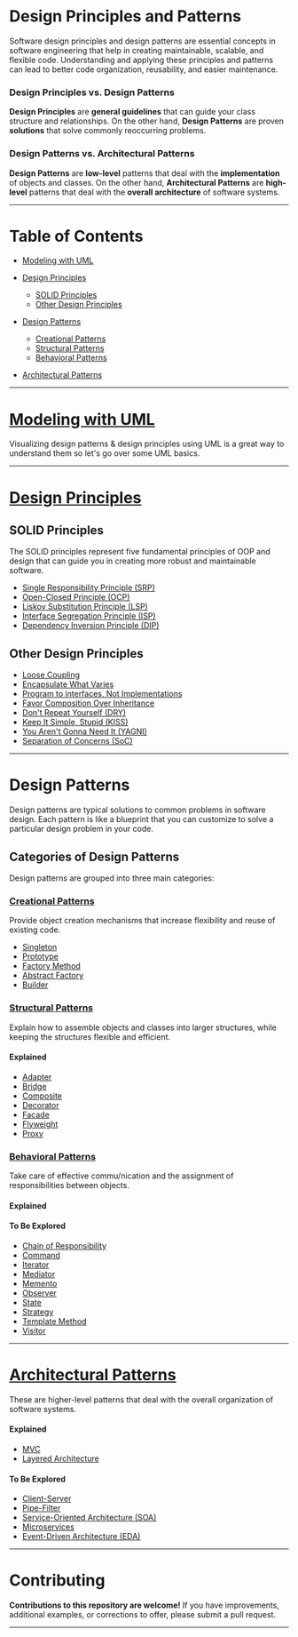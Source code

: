 # Design Principles and Patterns

Software design principles and design patterns are essential concepts in software engineering that help in creating maintainable, scalable, and flexible code. Understanding and applying these principles and patterns can lead to better code organization, reusability, and easier maintenance.

### Design Principles vs. Design Patterns

**Design Principles** are **general guidelines** that can guide your class structure and relationships. On the other hand, **Design Patterns** are proven **solutions** that solve commonly reoccurring problems.

### Design Patterns vs. Architectural Patterns

**Design Patterns** are **low-level** patterns that deal with the **implementation** of objects and classes. On the other hand, **Architectural Patterns** are **high-level** patterns that deal with the **overall architecture** of software systems.

---------------------------------------------

# Table of Contents

- [Modeling with UML](#modeling-with-uml)
 
- [Design Principles](#design-principles)
  - [SOLID Principles](#solid-principles)
  - [Other Design Principles](#other-design-principles)

- [Design Patterns](#design-patterns)
    - [Creational Patterns](#creational-patterns)
    - [Structural Patterns](#structural-patterns)
    - [Behavioral Patterns](#behavioral-patterns)

- [Architectural Patterns](#architectural-patterns)

---------------------------------------------

# [Modeling with UML](./UML/README.md)

Visualizing design patterns & design principles using UML is a great way to understand them so let's go over some UML basics.

---------------------------------------------

# [Design Principles](./Design%20Principles/README.md)

## SOLID Principles

The SOLID principles represent five fundamental principles of OOP and design that can guide you in creating more robust and maintainable software.

- [Single Responsibility Principle (SRP)](./Design%20Principles/SOLID/Single_Responsibility_Principle.md)
- [Open-Closed Principle (OCP)](./Design%20Principles/SOLID/Open_Closed_Principle.md)
- [Liskov Substitution Principle (LSP)](./Design%20Principles/SOLID/Liskov_Substitution_Principle.md)
- [Interface Segregation Principle (ISP)](./Design%20Principles/SOLID/Interface_Segregation_Principle.md)
- [Dependency Inversion Principle (DIP)](./Design%20Principles/SOLID/Dependency_Inversion_Principle.md)

## Other Design Principles

- [Loose Coupling](./Design%20Principles/loose-coupling.md)
- [Encapsulate What Varies](./Design%20Principles/encapsulate-what-varies.md)
- [Program to interfaces, Not Implementations](./Design%20Principles/Program-to-interfaces.md)
- [Favor Composition Over Inheritance](./Design%20Principles/Favor-Composition-over-Inheritance.md)
- [Don't Repeat Yourself (DRY)](./Design%20Principles/DRY.md)
- [Keep It Simple, Stupid (KISS)](./Design%20Principles/KISS.md)
- [You Aren't Gonna Need It (YAGNI)](./Design%20Principles/YAGNI.md)
- [Separation of Concerns (SoC)](./Design%20Principles/SoC.md)

---------------------------------------------

# Design Patterns

Design patterns are typical solutions to common problems in software design. Each pattern is like a blueprint that you can customize to solve a particular design problem in your code.

## Categories of Design Patterns

Design patterns are grouped into three main categories:

### [Creational Patterns](./Design%20Patterns/Creational%20Patterns/README.md)

Provide object creation mechanisms that increase flexibility and reuse of existing code.

- [Singleton](./Design%20Patterns/Creational%20Patterns/Singleton.md)
- [Prototype](./Design%20Patterns/Creational%20Patterns/Prototype.md)
- [Factory Method](./Design%20Patterns/Creational%20Patterns/Factory_Method.md)
- [Abstract Factory](./Design%20Patterns/Creational%20Patterns/Abstract_Factory.md)
- [Builder](./Design%20Patterns/Creational%20Patterns/Builder.md)

### [Structural Patterns](./Design%20Patterns/Structural%20Patterns/README.md)

Explain how to assemble objects and classes into larger structures, while keeping the structures flexible and efficient.

#### Explained

- [Adapter](./Design%20Patterns/Structural%20Patterns/adapter.md)
- [Bridge](./Design%20Patterns/Structural%20Patterns/bridge.md)
- [Composite](./Design%20Patterns/Structural%20Patterns/composite.md)
- [Decorator](./Design%20Patterns/Structural%20Patterns/decorator.md)
- [Facade](./Design%20Patterns/Structural%20Patterns/facade.md)
- [Flyweight](./Design%20Patterns/Structural%20Patterns/flyweight.md)
- [Proxy](./Design%20Patterns/Structural%20Patterns/proxy.md)

### [Behavioral Patterns](./Design%20Patterns/Behavioral%20Patterns/README.md)

Take care of effective commu/nication and the assignment of responsibilities between objects.

#### Explained

#### To Be Explored

- [Chain of Responsibility](./Design%20Patterns/Behavioral%20Patterns/chain-of-responsibility.md)
- [Command](./Design%20Patterns/Behavioral%20Patterns/command.md)
- [Iterator](./Design%20Patterns/Behavioral%20Patterns/iterator.md)
- [Mediator](./Design%20Patterns/Behavioral%20Patterns/mediator.md)
- [Memento](./Design%20Patterns/Behavioral%20Patterns/memento.md)
- [Observer](./Design%20Patterns/Behavioral%20Patterns/observer.md)
- [State](./Design%20Patterns/Behavioral%20Patterns/state.md)
- [Strategy](./Design%20Patterns/Behavioral%20Patterns/strategy.md)
- [Template Method](./Design%20Patterns/Behavioral%20Patterns/template-method.md)
- [Visitor](./Design%20Patterns/Behavioral%20Patterns/visitor.md)

---------------------------------------------

# [Architectural Patterns](./Architectural%20Patterns/README.md)

These are higher-level patterns that deal with the overall organization of software systems.

#### Explained

- [MVC](./Architectural%20Patterns/mvc.md)
- [Layered Architecture](./Architectural%20Patterns/layered-architecture.md)

#### To Be Explored

- [Client-Server]()
- [Pipe-Filter]()
- [Service-Oriented Architecture (SOA)]()
- [Microservices]()
- [Event-Driven Architecture (EDA)]()

---------------------------------------------

# Contributing

**Contributions to this repository are welcome!** If you have improvements, additional examples, or corrections to offer, please submit a pull request.

---------------------------------------------